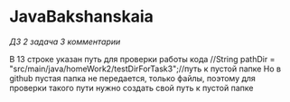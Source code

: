 # JavaBakshanskaia
*ДЗ 2 задача 3 комментарии*

В 13 строке указан путь для проверки работы кода //String pathDir = "src/main/java/homeWork2/testDirForTask3";//путь к пустой папке
Но в github пустая папка не передается, только файлы, поэтому для проверки такого пути нужно создать свой путь к пустой папке 
